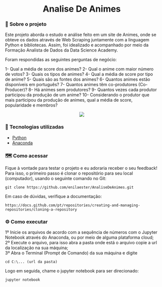 <h1 align="center"> Analise De Animes </h1>

### 📌 <strong>Sobre o projeto</strong>

Este projeto aborda o estudo e análise feito em um site de Animes, onde se obteve os dados através de Web Scraping juntamente com a linguagem Python e bibliotecas. Assim, foi idealizado e acompanhado por meio da Formação Analista de Dados da Data Science Academy. 

Foram respondidas as seguintes perguntas de negócio:

1- Qual a média de score dos animes?
2- Qual o anime com maior número de votos?
3- Quais os tipos de animes?
4- Qual a média de score por tipo de anime?
5- Quais são as fontes dos animes?
6- Quantos animes estão disponíveis em português?
7- Quantos animes têm co-produtores (Co-Producer)?
8- Há animes sem produtores?
9- Quantos vezes cada produtor participou da produção de um anime?
10- Considerando o produtor que mais participou da produção de animes, qual a média de score, popularidade e membros?

<p align="center">
  <img src="https://github.com/enilaester/Resilia-Modulo1-Chatbot/blob/1c59e7020f9217143ccd177870cd49c4cdab7b55/Capa%20-%20Apresenta%C3%A7%C3%A3o.png">
</p>

### 🚀 <strong>Tecnologias utilizadas </strong>


- [Python](https://www.python.org/)
- [Anaconda](https://www.anaconda.com/)

### 🗺️ <strong>Como acessar</strong>

Fique à vontade para testar o projeto e eu adoraria receber o seu feedback!
Para isso, o primeiro passo é clonar o repositório para seu local (computador), usando o seguinte comando no Git:

```shell
git clone https://github.com/enilaester/AnaliseDeAnimes.git
```

Em caso de dúvidas, verifique a documentação:
```shell
https://docs.github.com/pt/repositories/creating-and-managing-repositories/cloning-a-repository
```

### :gear: <strong>Como executar</strong>

1º Inicie os arquivos de acordo com a sequência de números com o Jupyter Notebook através do Anaconda, ou por meio de alguma plataforma cloud; <br/>
2º Execute o arquivo, para isso abra a pasta onde está o arquivo copie a url da localização na sua máquina; <br/>
3º Abra o Terminal (Prompt de Comando) da sua máquina e digite 

```shell
cd C:\... (url da pasta)
```

Logo em seguida, chame o jupyter notebook para ser direcionado:

```shell
jupyter notebook
```





